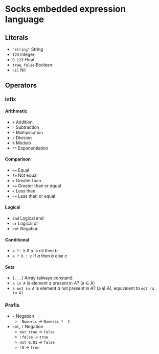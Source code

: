 # Socks embedded expression language

## Literals
- `"string"` String
- `123` Integer
- `0.123` Float
- `true`, `false` Boolean
- `nil` Nil

## Operators

### Infix

#### Arithmetic
- `+` Addition
- `-` Subtraction
- `*` Multiplication
- `/` Division
- `%` Modulo
- `**` Exponentiation

#### Comparison
- `==` Equal
- `!=` Not equal
- `>` Greater than
- `>=` Greater than or equal
- `<` Less than
- `<=` Less than or equal

#### Logical
- `and` Logical and
- `or` Logical or
- `not` Negation

#### Conditional
- `a ?: b` If _a_ is nil then _b_
- `a ? b : c` If _a_ then _b_ else _c_

#### Sets
- `[...]` Array (always constant)
- `a in A` Is element _a_ present in _A_? (a ∈ A)
- `a not in A` Is element _a_ not present in _A_? (a ∉ A), equivalent to `not (a in A)`

### Prefix
- `-` Negation
    - `-Numeric` → `Numeric * -1`
- `not`, `!` Negation
    - `not true` → `false`
    - `!false` → `true`
    - `not 0.01` → `false`
    - `!0` → `true`